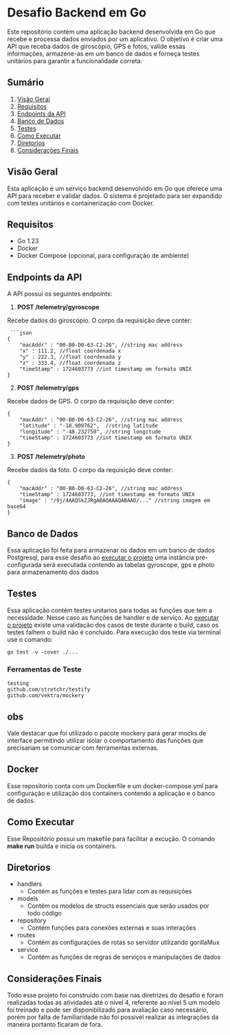 # Desafio Backend em Go

Este repositório contém uma aplicação backend desenvolvida em Go que recebe e processa dados enviados por um aplicativo. O objetivo é criar uma API que receba dados de giroscópio, GPS e fotos, valide essas informações, armazene-as em um banco de dados e forneça testes unitários para garantir a funcionalidade correta.

## Sumário
1. [Visão Geral](#visão-geral)
2. [Requisitos](#requisitos)
3. [Endpoints da API](#endpoints-da-api)
4. [Banco de Dados](#banco-de-dados)
5. [Testes](#testes)
6. [Como Executar](#como-executar)
8. [Diretorios](#diretorios)
7. [Considerações Finais](#considerações-finais)


## Visão Geral

Esta aplicação é um serviço backend desenvolvido em Go que oferece uma API para receber e validar dados. O sistema é projetado para ser expandido com testes unitários e containerização com Docker.

## Requisitos
- Go 1.23
- Docker
- Docker Compose (opcional, para configuração de ambiente)

## Endpoints da API

A API possui os seguintes endpoints:

1. **POST /telemetry/gyroscope**

Recebe dados do giroscópio. O corpo da requisição deve conter:

     ```json
    {
        "macAddr" : "00-B0-D0-63-C2-26", //string mac address
        "x" : 111.2, //float coordenada x
        "y" : 222.3, //float coordenada y
        "z" : 333.4, //float coordenada z
        "timeStamp" : 1724603773 //int timestamp em formato UNIX
    }

2. **POST /telemetry/gps**

Recebe dados de GPS. O corpo da requisição deve conter:

    {
        "macAddr" : "00-B0-D0-63-C2-26", //string mac address
        "latitude" : "-18.909762",  //string latitude
        "longitude" : "-48.232750", //string longitude
        "timeStamp" : 1724603773 //int timestamp em formato UNIX
    }

3. **POST /telemetry/photo**

Recebe dados da foto. O corpo da requisição deve conter:

    {
        "macAddr" : "00-B0-D0-63-C2-26", //string mac address
        "timeStamp" : 1724603773, //int timestamp em formato UNIX
        "image" : "/9j/4AAQSkZJRgABAQAAAQABAAD/..." //string imagem em base64
    }

## Banco de Dados

Essa aplicação foi feita para armazenar os dados em um banco de dados Postgresql, para esse desafio ao [executar o projeto](#como-executar) uma instância pré-configurada será executada contendo as tabelas gyroscope, gps e photo para armazenamento dos dados

## Testes

Essa aplicação contém testes unitarios para todas as funções que tem a necessidade. Nesse caso as funções de handler e de serviço. Ao [executar o projeto](#como-executar) existe uma validação dos casos de teste durante o build, caso os testes falhem o build não é concluido.
Para execução dos teste via terminal use o comando: 
                                                
    go test -v -cover ./...

### Ferramentas de Teste

    testing
    github.com/stretchr/testify
    github.com/vektra/mockery

## obs
Vale destacar que foi utilizado o pacote mockery para gerar mocks de interface permitindo utilizar isolar o comportamento das funções que precisariam se comunicar com ferramentas externas.

## Docker

Esse repositorio conta com um Dockerfile e um docker-compose.yml para configuração e utilização dos containers contendo a aplicação e o banco de dados.

## Como Executar

Esse Repositório possui um makefile para facilitar a excução.
O comando **make run** builda e inicia os containers.

## Diretorios

- handlers
    - Contém as funções e testes para lidar com as requisições
- models
    - Contém os modelos de structs essenciais que serão usados por todo código
- repository
    - Contém funções para conexões externas e suas interações
- routes
    - Contém as configurações de rotas so servidor utilizando gorillaMux
- service
    -   Contém as funções de regras de serviços e manipulações de dados

## Considerações Finais
Todo esse projeto foi construido com base nas diretrizes do desafio e foram realizadas todas as atividades até o nível 4, referente ao nível 5 um modelo foi treinado e pode ser disponibilizado para avaliação caso necessário, porém por falta de familiaridade não foi possivél realizar as integrações da maneira portanto ficaram de fora.